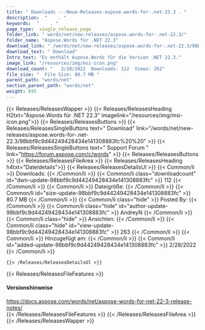 ```yaml
---
title: " Downloads ---Neue-Releases-aspose.words-for-.net-22.3 . "
description:  "    . " 
keywords:  "    . " 
page_type:  single_release_page
folder_link: " words/net/new-releases/aspose.words-for-.net-22.3/"
folder_name: "Aspose.Words für .NET 22.3"
download_link: " /words/net/new-releases/aspose.words-for-.net-22.3/98bbf9c9d44249428434e141308883fc"
download_text: " Download"
Intro_text: "Es enthält Aspose.Words für die Version .NET 22.3."
image_link: "/resources/img/msi-icon.png"
download_count: "   2/28/2022  Downloads: 112  Views: 262"
file_size: "  File Size: 80.7 MB "
parent_path: "words/net"
section_parent_path: "words/net"
weight: 695
---
```


{{< Releases/ReleasesWapper >}}
  {{< Releases/ReleasesHeading H2txt="Aspose.Words für .NET 22.3" imagelink="/resources/img/msi-icon.png">}}
  {{< Releases/ReleasesButtons >}}
    {{< Releases/ReleasesSingleButtons text=" Download" link="/words/net/new-releases/aspose.words-for-.net-22.3/98bbf9c9d44249428434e141308883fc%20%20" >}}
    {{< Releases/ReleasesSingleButtons text=" Support Forum " link="https://forum.aspose.com/c/words" >}}
  {{< Releases/ReleasesButtons >}}
  {{< Releases/ReleasesFileArea >}}
    {{< Releases/ReleasesHeading h4txt="Dateidetails">}}
    {{< Releases/ReleasesDetailsUl >}}
            {{< Common/li >}} Downloads: {{< /Common/li >}}
      {{< Common/li class="downloadcount" id="dwn-update-98bbf9c9d44249428434e141308883fc" >}} 112 {{< /Common/li >}}
      {{< Common/li >}} Dateigröße: {{< /Common/li >}}
      {{< Common/li id="size-update-98bbf9c9d44249428434e141308883fc" >}} 80.7 MB {{< /Common/li >}} 
      {{< Common/li  class="hide" >}} Posted By: {{< /Common/li >}} 
      {{< Common/li class="hide" id="author-update-98bbf9c9d44249428434e141308883fc" >}} AndreyN {{< /Common/li >}}
      {{< Common/li class="hide" >}} Ansichten: {{< /Common/li >}}
      {{< Common/li class="hide" id="view-update-98bbf9c9d44249428434e141308883fc" >}} 263 {{< /Common/li >}}
      {{< Common/li >}} Hinzugefügt am: {{< /Common/li >}}
      {{< Common/li id="added-update-98bbf9c9d44249428434e141308883fc" >}} 2/28/2022 {{< /Common/li >}} 

    {{< /Releases/ReleasesDetailsUl >}}

  {{< Releases/ReleasesFileFeatures >}}
      <h4>Versionshinweise</h4><div> <a href="https://docs.aspose.com/words/net/aspose-words-for-net-22-3-release-notes/">https://docs.aspose.com/words/net/aspose-words-for-net-22-3-release-notes/</a></div>
  {{< /Releases/ReleasesFileFeatures >}}
 {{< /Releases/ReleasesFileArea >}}
{{< /Releases/ReleasesWapper >}}



